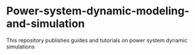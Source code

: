 # Power-system-dynamic-modeling-and-simulation
This repository publishes guides and tutorials on power system dynamic simulations
